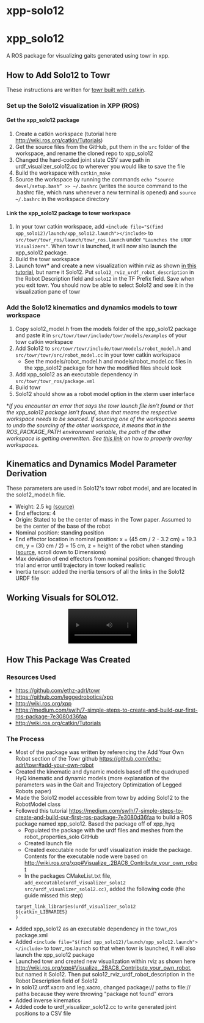 # xpp-solo12

# xpp_solo12
A ROS package for visualizing gaits generated using towr in xpp.

## How to Add Solo12 to Towr
These instructions are written for [towr built with catkin](https://github.com/ethz-adrl/towr#-building-with-catkin).

### Set up the Solo12 visualization in XPP (ROS)
#### Get the xpp_solo12 package
1. Create a catkin workspace (tutorial here http://wiki.ros.org/catkin/Tutorials)
2. Get the source files from the GitHub, put them in the `src` folder of the workspace, and rename the cloned repo to xpp_solo12
3. Changed the hard-coded joint state CSV save path in urdf_visualizer_solo12.cc to wherever you would like to save the file
4. Build the workspace with `catkin_make`
5. Source the workspace by running the commands 
`echo “source devel/setup.bash” >> ~/.bashrc` (writes the source command to the .bashrc file, which runs whenever a new terminal is opened) and `source ~/.bashrc` in the workspace directory

#### Link the xpp_solo12 package to towr workspace
1. In your towr catkin workspace, add `<include file="$(find xpp_solo12)/launch/xpp_solo12.launch"></include>` to `src/towr/towr_ros/launch/towr_ros.launch` under `"Launches the URDF Visualizers"`. When towr is launched, it will now also launch the xpp_solo12 package.
2. Build the towr workspace
3. Launch towr* and create a new visualization within rviz as shown [in this tutorial](http://wiki.ros.org/xpp#Visualize_.2BAC8_Contribute_your_own_robot), but name it Solo12. Put `solo12_rviz_urdf_robot_description` in the Robot Description field and `solo12` in the TF Prefix field. Save when you exit towr. You should now be able to select Solo12 and see it in the visualization pane of towr

### Add the Solo12 kinematics and dynamics models to towr workspace
1. Copy solo12_model.h from the models folder of the xpp_solo12 package and paste it in `src/towr/towr/include/towr/models/examples` of your towr catkin workspace
2. Add Solo12 to `src/towr/towr/include/towr/models/robot_model.h` and `src/towr/towr/src/robot_model.cc` in your towr catkin workspace
    * See the models/robot_model.h and models/robot_model.cc files in the xpp_solo12 package for how the modified files should look
3. Add xpp_solo12 as an executable dependency in `src/towr/towr_ros/package.xml`
4. Build towr
5. Solo12 should show as a robot model option in the xterm user interface

**If you encounter an error that says the towr launch file isn’t found or that the xpp_solo12 package isn’t found, then that means the respective workspace needs to be sourced. If sourcing one of the workspaces seems to undo the sourcing of the other workspace, it means that in the ROS_PACKAGE_PATH environment variable, the path of the other workspace is getting overwritten. See [this link](https://www.theconstructsim.com/overlaying-ros-workspaces/) on how to properly overlay workspaces.*

## Kinematics and Dynamics Model Parameter Derivation
These parameters are used in Solo12's towr robot model, and are located in the solo12_model.h file.

* Weight: 2.5 kg [(source)](https://github.com/open-dynamic-robot-initiative/open_robot_actuator_hardware/blob/master/mechanics/quadruped_robot_12dof_v1/README.md#quadruped-robot-12dof-v1)
* End effectors: 4
* Origin: Stated to be the center of mass in the Towr paper. Assumed to be the center of the base of the robot
* Nominal position: standing position
* End effector location in nominal position: x = (45 cm / 2 - 3.2 cm) = 19.3 cm, y = (30 cm / 2) = 15 cm, z = height of the robot when standing ([source](https://github.com/open-dynamic-robot-initiative/open_robot_actuator_hardware/blob/master/mechanics/quadruped_robot_12dof_v1/README.md#dimensions), scroll down to Dimensions)
* Max deviation of end effectors from nominal position: changed through trial and error until trajectory in towr looked realistic
* Inertia tensor: added the inertia tensors of all the links in the Solo12 URDF file

## Working Visuals for SOLO12.
<div align="center">
  <video src="https://youtu.be/bcXZHeLH80U" width=180></video>
</div>

## How This Package Was Created
### Resources Used
* https://github.com/ethz-adrl/towr 
* https://github.com/leggedrobotics/xpp 
* http://wiki.ros.org/xpp 
* https://medium.com/swlh/7-simple-steps-to-create-and-build-our-first-ros-package-7e3080d36faa 
* http://wiki.ros.org/catkin/Tutorials

### The Process
* Most of the package was written by referencing the Add Your Own Robot section of the Towr github https://github.com/ethz-adrl/towr#add-your-own-robot 
* Created the kinematic and dynamic models based off the quadruped HyQ kinematic and dynamic models (more explanation of the parameters was in the Gait and Trajectory Optimization of Legged Robots paper)
* Made the Solo12 model accessible from towr by adding Solo12 to the RobotModel class 
* Followed this tutorial https://medium.com/swlh/7-simple-steps-to-create-and-build-our-first-ros-package-7e3080d36faa to build a ROS package named xpp_solo12. Based the package off of xpp_hyq
    * Populated the package with the urdf files and meshes from the robot_properties_solo GitHub
    * Created launch file
    * Created executable node for urdf visualization inside the package. Contents for the executable node were based on http://wiki.ros.org/xpp#Visualize_.2BAC8_Contribute_your_own_robot
    * In the packages CMakeList.txt file, `add_executable(urdf_visualizer_solo12 src/urdf_visualizer_solo12.cc)`, added the following code (the guide missed this step)
    ```
    target_link_libraries(urdf_visualizer_solo12
    ${catkin_LIBRARIES}
    )
    ```
* Added xpp_solo12 as an executable dependency in the towr_ros package.xml
* Added `<include file="$(find xpp_solo12)/launch/xpp_solo12.launch"></include>` to towr_ros.launch so that when towr is launched, it will also launch the xpp_solo12 package
* Launched towr and created new visualization within rviz as shown here http://wiki.ros.org/xpp#Visualize_.2BAC8_Contribute_your_own_robot, but named it Solo12. Then put solo12_rviz_urdf_robot_description in the Robot Description field of Solo12
* In solo12.urdf.xacro and leg.xacro, changed package:// paths to file:// paths because they were throwing "package not found" errors
* Added inverse kinematics
* Added code to urdf_visualizer_solo12.cc to write generated joint positions to a CSV file

